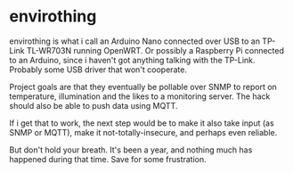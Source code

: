 envirothing
===========

envirothing is what i call an Arduino Nano connected over USB to an TP-Link TL-WR703N running OpenWRT.
Or possibly a Raspberry Pi connected to an Arduino, since i haven't got anything talking with the TP-Link. Probably some USB driver that won't cooperate.

Project goals are that they eventually be pollable over SNMP to report on temperature, illumination and 
the likes to a monitoring server. The hack should also be able to push data using MQTT.

If i get that to work, the next step would be to make it also take input (as SNMP or MQTT), make it
not-totally-insecure, and perhaps even reliable.

But don't hold your breath. It's been a year, and nothing much has happened during that time. Save for some frustration.
